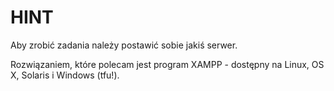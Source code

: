 # HINT

Aby zrobić zadania należy postawić sobie jakiś serwer.

Rozwiązaniem, które polecam jest program XAMPP - dostępny na Linux, OS X, Solaris i Windows (tfu!).